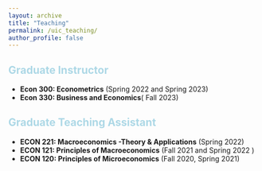 ```yaml
---
layout: archive
title: "Teaching"
permalink: /uic_teaching/
author_profile: false
---
```


## <span style="color: lightblue;">Graduate Instructor</span>
- **Econ 300: Econometrics** (Spring 2022 and Spring 2023)
- **Econ 330: Business and Economics**( Fall 2023)

## <span style="color: lightblue;">Graduate Teaching Assistant</span>
- **ECON 221: Macroeconomics -Theory & Applications** (Spring 2022)
- **ECON 121: Principles of Macroeconomics** (Fall 2021 and Spring 2022 )
- **ECON 120: Principles of Microeconomics** (Fall 2020, Spring 2021)
  

